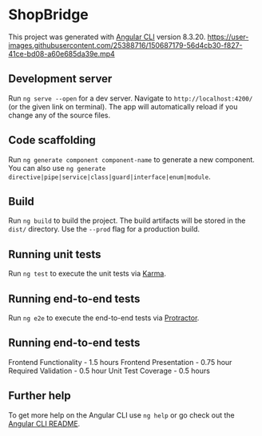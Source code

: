 # ShopBridge

This project was generated with [Angular CLI](https://github.com/angular/angular-cli) version 8.3.20.
https://user-images.githubusercontent.com/25388716/150687179-56d4cb30-f827-41ce-bd08-a60e685da39e.mp4

## Development server

Run `ng serve --open` for a dev server. Navigate to `http://localhost:4200/` (or the given link on terminal). The app will automatically reload if you change any of the source files.

## Code scaffolding

Run `ng generate component component-name` to generate a new component. You can also use `ng generate directive|pipe|service|class|guard|interface|enum|module`.

## Build

Run `ng build` to build the project. The build artifacts will be stored in the `dist/` directory. Use the `--prod` flag for a production build.

## Running unit tests

Run `ng test` to execute the unit tests via [Karma](https://karma-runner.github.io).

## Running end-to-end tests

Run `ng e2e` to execute the end-to-end tests via [Protractor](http://www.protractortest.org/).

## Running end-to-end tests
Frontend Functionality - 1.5 hours
Frontend Presentation - 0.75 hour
Required Validation - 0.5 hour
Unit Test Coverage - 0.5 hours

## Further help

To get more help on the Angular CLI use `ng help` or go check out the [Angular CLI README](https://github.com/angular/angular-cli/blob/master/README.md).
